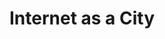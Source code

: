 ---
layout: page
title: Internet as a City
permalink: /iaac/
img: /assets/img/inflatables/dome.png
---